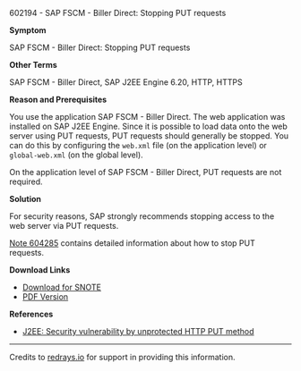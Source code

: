602194 - SAP FSCM - Biller Direct: Stopping PUT requests

**Symptom**

SAP FSCM - Biller Direct: Stopping PUT requests

**Other Terms**

SAP FSCM - Biller Direct, SAP J2EE Engine 6.20, HTTP, HTTPS

**Reason and Prerequisites**

You use the application SAP FSCM - Biller Direct. The web application was installed on SAP J2EE Engine. Since it is possible to load data onto the web server using PUT requests, PUT requests should generally be stopped. You can do this by configuring the `web.xml` file (on the application level) or `global-web.xml` (on the global level).

On the application level of SAP FSCM - Biller Direct, PUT requests are not required.

**Solution**

For security reasons, SAP strongly recommends stopping access to the web server via PUT requests.

[Note 604285](https://me.sap.com/notes/604285) contains detailed information about how to stop PUT requests.

**Download Links**

- [Download for SNOTE](https://notesdownloads.sap.com/note/0040000015383042017)
- [PDF Version](https://userapps.support.sap.com/sap/support/sfm/notes/print/0000602194?language=en-US&token=52FBC73BBC42FC962099E0CD571B9E0E)

**References**

- [J2EE: Security vulnerability by unprotected HTTP PUT method](https://me.sap.com/notes/604285)

---

Credits to [redrays.io](https://redrays.io) for support in providing this information.